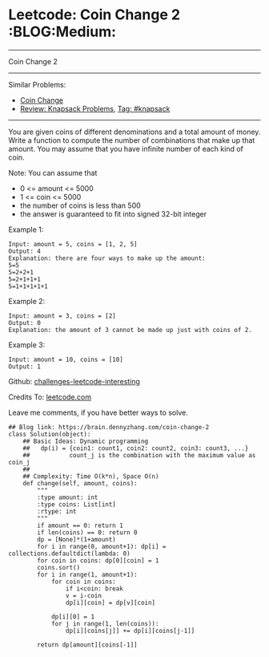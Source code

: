 # Leetcode: Coin Change 2     :BLOG:Medium:


---

Coin Change 2  

---

Similar Problems:  
-   [Coin Change](https://brain.dennyzhang.com/coin-change)
-   [Review: Knapsack Problems](https://brain.dennyzhang.com/review-knapsack), [Tag: #knapsack](https://brain.dennyzhang.com/tag/knapsack)

---

You are given coins of different denominations and a total amount of money. Write a function to compute the number of combinations that make up that amount. You may assume that you have infinite number of each kind of coin.  

Note: You can assume that  

-   0 <= amount <= 5000
-   1 <= coin <= 5000
-   the number of coins is less than 500
-   the answer is guaranteed to fit into signed 32-bit integer

Example 1:  

    Input: amount = 5, coins = [1, 2, 5]
    Output: 4
    Explanation: there are four ways to make up the amount:
    5=5
    5=2+2+1
    5=2+1+1+1
    5=1+1+1+1+1

Example 2:  

    Input: amount = 3, coins = [2]
    Output: 0
    Explanation: the amount of 3 cannot be made up just with coins of 2.

Example 3:  

    Input: amount = 10, coins = [10] 
    Output: 1

Github: [challenges-leetcode-interesting](https://github.com/DennyZhang/challenges-leetcode-interesting/tree/master/coin-change-2)  

Credits To: [leetcode.com](https://leetcode.com/problems/coin-change-2/description/)  

Leave me comments, if you have better ways to solve.  

    ## Blog link: https://brain.dennyzhang.com/coin-change-2
    class Solution(object):
        ## Basic Ideas: Dynamic programming
        ##   dp(i) = {coin1: count1, coin2: count2, coin3: count3, ...}
        ##           count_j is the combination with the maximum value as coin_j
        ##
        ## Complexity: Time O(k*n), Space O(n)
        def change(self, amount, coins):
            """
            :type amount: int
            :type coins: List[int]
            :rtype: int
            """
            if amount == 0: return 1
            if len(coins) == 0: return 0
            dp = [None]*(1+amount)
            for i in range(0, amount+1): dp[i] = collections.defaultdict(lambda: 0)
            for coin in coins: dp[0][coin] = 1
            coins.sort()
            for i in range(1, amount+1):
                for coin in coins:
                    if i<coin: break
                    v = i-coin
                    dp[i][coin] = dp[v][coin]
    
                dp[i][0] = 1
                for j in range(1, len(coins)):
                    dp[i][coins[j]] += dp[i][coins[j-1]]
    
            return dp[amount][coins[-1]]